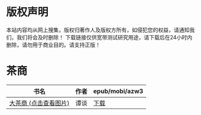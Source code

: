 # 版权声明

本站内容均从网上搜集，版权归著作人及版权方所有，如侵犯您的权益，请通知我们，我们将会及时删除！ 下载链接仅供宽带测试研究用途，请下载后在24小时内删除，请勿用于商业目的。请支持正版！

# 茶商

| 书名 | 作者 | epub/mobi/azw3 |
| --- | --- | --- |
| [大茶商 (点击查看图片)](https://www.dushupai.com/attachment/2024/06/02/2523422d46d32b07.jpg) | 谭谈 | [下载](https://url89.ctfile.com/f/31084289-1357012360-8450e7?p=8866) |
